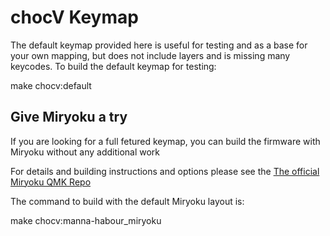 # chocV Keymap

The default keymap provided here is useful for testing and as a base
for your own mapping, but does not include layers and is missing many
keycodes. To build the default keymap for testing:

make chocv:default

## Give Miryoku a try

If you are looking for a full fetured keymap, you can build the 
firmware with Miryoku without any additional work

For details and building instructions and options please see the
[The official Miryoku QMK
Repo](https://github.com/manna-harbour/miryoku_qmk/tree/miryoku/users/manna-harbour_miryoku)

The command to build with the default Miryoku layout is:

make chocv:manna-habour_miryoku





